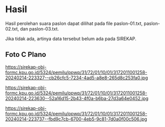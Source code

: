 # Hasil

Hasil perolehan suara paslon dapat dilihat pada file paslon-01.txt, paslon-02.txt, dan paslon-03.txt.

Jika tidak ada, artinya data tersebut belum ada pada SIREKAP.

## Foto C Plano

https://sirekap-obj-formc.kpu.go.id/5324/pemilu/ppwp/31/72/01/10/01/3172011001258-20240214-223327--cb26cfc5-7234-4ad5-a8e8-265d8c253fa0.jpg

https://sirekap-obj-formc.kpu.go.id/5324/pemilu/ppwp/31/72/01/10/01/3172011001258-20240214-223630--52a16d15-2b43-4f0a-b6ba-27d3a64e0452.jpg

https://sirekap-obj-formc.kpu.go.id/5324/pemilu/ppwp/31/72/01/10/01/3172011001258-20240214-223737--fbd9c7cb-6700-4eb5-9c81-7d0a0f00c506.jpg
